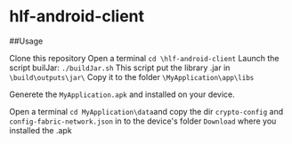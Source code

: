 # hlf-android-client


##Usage

Clone this repository
Open a terminal
`cd \hlf-android-client`
Launch the script builJar: `./buildJar.sh`
This script put the library .jar in `\build\outputs\jar\`
Copy it to the folder  `\MyApplication\app\libs`

Generete the `MyApplication.apk` and installed on your device. 

Open a terminal
`cd MyApplication\data`and copy the dir `crypto-config` and `config-fabric-network.json` in to the device's folder `Download` where you installed the .apk 
